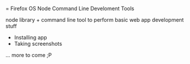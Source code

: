 = Firefox OS Node Command Line Develoment Tools

node library + command line tool to perform basic web app development stuff

- Installing app
- Taking screenshots


... more to come ;P
